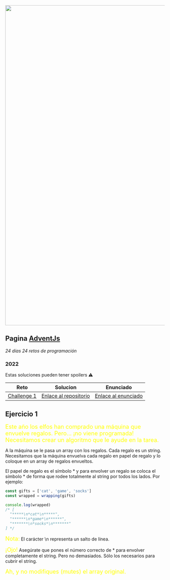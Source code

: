 

<img src="https://repository-images.githubusercontent.com/573271128/321221c3-c3f2-445b-9650-bf809ed9a084" width="1012px" heigth="358px" />



## Pagina [AdventJs](https://2022.adventjs.dev/es)

_24 días_ _24 retos de programación_

### 2022

Estas soluciones pueden tener spoilers :warning:

| Reto | Solucion | Enunciado |
|-----------|-------------|-----------|
| [Challenge 1](https://2022.adventjs.dev/es/challenges/2022/1) | [Enlace al repositorio](https://github.com/tuusuario/ejercicio1) | [Enlace al enunciado](#ejercicio-1) |



## Ejercicio 1 <a name="ejercicio-1"></a>

<font size="+1" color="yellow"> Este año los elfos han comprado una máquina que envuelve regalos. Pero… ¡no viene programada! Necesitamos crear un algoritmo que le ayude en la tarea. </font> 

A la máquina se le pasa un array con los regalos. Cada regalo es un string. Necesitamos que la máquina envuelva cada regalo en papel de regalo y lo coloque en un array de regalos envueltos.

El papel de regalo es el símbolo * y para envolver un regalo se coloca el símbolo * de forma que rodee totalmente al string por todos los lados. Por ejemplo:

```javascript
const gifts = ['cat', 'game', 'socks']
const wrapped = wrapping(gifts)

console.log(wrapped)
/* [
  "*****\n*cat*\n*****",
  "******\n*game*\n******",
  "*******\n*socks*\n*******"
] */
```

<font size="+1" color="yellow">Nota:</font> El carácter \n representa un salto de línea.

<font size="+1" color="yellow">¡Ojo!</font> Asegúrate que pones el número correcto de * para envolver completamente el string. Pero no demasiados. Sólo los necesarios para cubrir el string.

<font size="+1" color="yellow">Ah, y no modifiques (mutes) el array original.</font>


